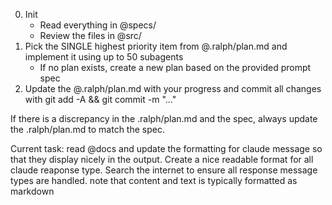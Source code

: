 0. Init
   - Read everything in @specs/
   - Review the files in @src/
1. Pick the SINGLE highest priority item from @.ralph/plan.md and implement it using up to 50 subagents
   - If no plan exists, create a new plan based on the provided prompt spec
2. Update the @.ralph/plan.md with your progress and commit all changes with git add -A && git commit -m "..."

If there is a discrepancy in the .ralph/plan.md and the spec, always update the .ralph/plan.md to match the spec.

Current task:
read @docs and update the formatting for claude message so that they display nicely in the output. Create a nice readable format for all claude reaponse type. Search the internet to ensure all response message types are handled.
note that content and text is typically formatted as markdown
